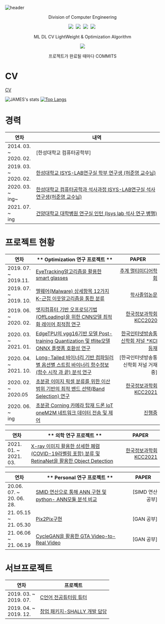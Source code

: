 ![header](https://capsule-render.vercel.app/api?type=waving&color=auto&height=300&width="3000"&section=header&text=Duhyeuk%20Chang&fontSize=90&animation=fadeIn&fontAlignY=38&desc=Profile%20CV%20&descAlignY=51&descAlign=62)
<p align='center'> Division of Computer Engineering </p>
 
 <p align="center">
  <img src="https://img.shields.io/badge/Python-3766AB?style=flat-square&logo=Python&logoColor=white"/></a>&nbsp  
  <img src="https://img.shields.io/badge/Jupyter-F37626?style=flat-square&logo=jupyter&logoColor=white"/></a>&nbsp 
  <img src="https://img.shields.io/badge/C/C++-4479A1?style=flat-square&logo=C/c++&logoColor=white"/></a>&nbsp 
  <img src="https://img.shields.io/badge/HTML-2C2255?style=flat-square&logo=HTML&logoColor=white"/></a>&nbsp </p>
<p align='center'> ML DL CV LightWeight & Optimization Algorithm </p>
<p align='center'>
  <a href="https://github.com/kyechan99/capsule-render/labels/Idea">
    <img src="https://img.shields.io/badge/IDEA%20ISSUE%20-%23F7DF1E.svg?&style=for-the-badge&&logoColor=white"/>
  </a>
  <p align='center'> 프로젝트가 완료될 때마다  COMMITS </p>
</p>

# CV
<a href="https://github.com/justin95214/justin95214/blob/main/cv.pdf">CV</a>


![JAMES's stats](https://github-readme-stats.vercel.app/api?username=justin95214&show_icons=true&theme=radical)
[![Top Langs](https://github-readme-stats.vercel.app/api/top-langs/?username=justin95214&layout=compact)](https://github.com/anuraghazra/github-readme-stats)


# 경력
|  <center> **연차** </center> |  <center> **내역** </center> |
|:----------|:----------|
|2014. 03. ~<br>2020. 02. |  [한성대학교 컴퓨터공학부]|
|2019. 03. ~<br>2020. 02. |  [한성대학교 ISYS-LAB연구실 학부 연구생 (허준영 교수님)](https://isyslab.github.io/)  |
|2020. 03. ~<br>ing~ |  [한성대학교 컴퓨터공학과 석사과정 ISYS-LAB연구실 석사 연구생(허준영 교수님)](https://jyheo.github.io/)  |
|2021. 07. ~<br>ing |  [건양대학교 대학병원 연구실 인턴 (Isys lab 석사 연구 병행)](https://github.com/justin95214/-KY-Intership---blood-transfusion-)  |


# 프로젝트 현황

|  <center> **연차** </center> |  <center> ** Optimization 연구 프로젝트 ** </center> |  <center> **PAPER** </center> |
|:----------|:----------|----------:|
|2019. 07. ~<br>2019.11. |  [EyeTracking알고리즘을 활용한 smart glasses](https://github.com/justin95214/Eyetracking_SmartGlass) |[추계 멀티미디어학회](https://github.com/justin95214/Eyetracking_SmartGlass/tree/master/%EB%85%BC%EB%AC%B8%2C%20%ED%8F%AC%EC%8A%A4%ED%84%B0%2C%20%ED%8C%9C%ED%94%8C%EB%A0%9B%2C%20%EB%B3%B4%EA%B3%A0%EC%84%9C) |
|2019. 07. ~<br>2019. 10. |  [멜웨어(Malware) 상세항목 12가지 K-근접 이웃알고리즘을 통한 분류](https://github.com/justin95214/Malware_detection)  | [학사졸업논문](https://github.com/justin95214/Malware_detection/blob/master/1491031%EC%A1%B8%EC%97%85%EB%85%BC%EB%AC%B8.pdf) |
|2019. 06. ~<br>2020. 02. |  [엣지컴퓨터 기반 오프로딩기법(OffLoading)을 위한 CNN모델 최적화 레이어 최적점 연구](https://github.com/justin95214/EgeTPU-GPU-Coral-Accelerator)  |[한국정보과학회 KCC2020](https://www.dbpia.co.kr/Journal/articleDetail?nodeId=NODE09874644) |
|2020. 03. ~<br>2021. 01. |  [EdgeTPU의 vgg16기반 모델 Post-training Quantization 및 tflite모델 ONNX 플랫폼 호환성 연구](https://github.com/justin95214/ONNX-Convert)  |[한국인터넷방송통신학회 저널 *KCI등재](https://www.earticle.net/Article/A391000) |
|2020. 04. ~<br>2021. 10. |  [Long-Tailed 바이너리 기반 컴파일러별 옵션별 스트립 바이너리 함수정보(함수 시작 과 끝) 분석 연구](https://github.com/justin95214/Extraction-Function-Info-Stripped-Binaries-using-BiRNN)  |[한국인터넷방송통신학회 저널 거재중] |
|2020. 02. ~<br>2020.05     |  [초분광 이미지 픽셀 분류를 위한 이산 범위 기반의 최적 밴드 선택(Band Selection) 연구](https://github.com/justin95214/HyperSpectral-Image-Band-Selection-Algorithm)  |[한국정보과학회 KCC2021](https://github.com/justin95214/HyperSpectral-Image-Band-Selection-Algorithm/blob/master/kcc2021_ppt.pdf)|
|2020. 06. ~<br>ing       |  [초분광 Corning 카메라 탑재 드론 IoT oneM2M 네트워크 데이터 전송 및 제어  ]()  |[진행중]()|

|<center> **연차** </center> |  <center> ** 의학 연구 프로젝트 ** </center> |  <center> **PAPER** </center> |
|:----------|:----------|----------:|
|2021. 01. ~<br>2021. 03. |  [X-ray 이미지 활용한 상세한 폐렴(COVID-19라벨링 포함) 분류 및 RetinaNet을 활용한 Object Detection](https://github.com/justin95214/Eagle-Eye-Pneumonia-Detection)  |[한국정보과학회 KCC2021](https://www.kiise.or.kr/conference/kcc/2021/)|


|  <center> **연차** </center> |  <center> ** Personal 연구 프로젝트 ** </center> |  <center> **PAPER** </center> |
|:----------|:----------|----------:|
|20.06. 07. ~<br>20. 06. 28. |  [SMID 연산으로 통해 ANN 구현 및 python- ANN모듈 분석 비교](https://github.com/justin95214/Intel-SIMD)  |[SIMD 연산 공부]|
|21. 05.15 ~<br>21. 05.30      |  [Pix2Pix구현](https://github.com/justin95214/Pix2Pix)  |[GAN 공부]|
|21. 06.06 ~<br>21. 06.19      |  [CycleGAN을 활용한 GTA Video-to-Real Video](https://github.com/justin95214/CycleGAN-GTA-to-Real-Image)  |[GAN 공부]|



# 서브프로젝트 
|  <center> **연차** </center> |  <center> **프로젝트** </center> |
|:----------|:----------|
|2019. 03. ~<br>2019. 07. |  [C언어 전공튜터링 튜터](https://github.com/justin95214/justin95214/blob/main/img/%ED%8A%9C%ED%84%B0%EB%A7%81.png)  |
|2019. 04. ~<br>2019. 12. |  [창업 패키지-SHALLY 개발 담당](https://github.com/justin95214/HTML-PHP-manager-homepage)  |


